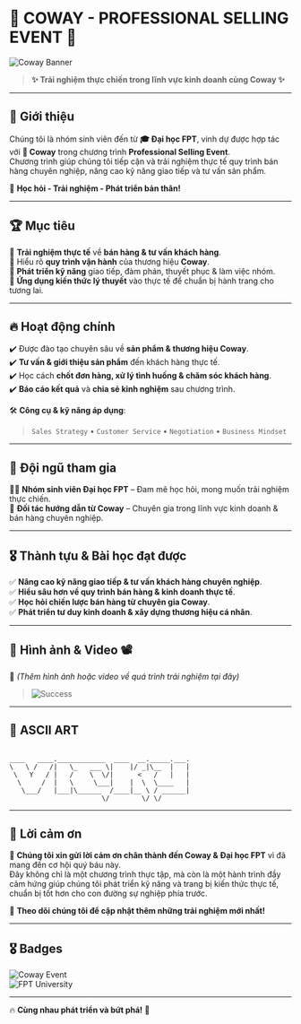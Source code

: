 # 🎯 COWAY - PROFESSIONAL SELLING EVENT 🚀  
![Coway Banner](https://media.giphy.com/media/3o7abKhOpu0NwenH3O/giphy.gif)  

> **✨ Trải nghiệm thực chiến trong lĩnh vực kinh doanh cùng Coway ✨**  

---

## 📌 Giới thiệu  
Chúng tôi là nhóm sinh viên đến từ **🎓 Đại học FPT**, vinh dự được hợp tác với **🌟 Coway** trong chương trình **Professional Selling Event**.  
Chương trình giúp chúng tôi tiếp cận và trải nghiệm thực tế quy trình bán hàng chuyên nghiệp, nâng cao kỹ năng giao tiếp và tư vấn sản phẩm.  

🚀 **Học hỏi - Trải nghiệm - Phát triển bản thân!**  

---

## 🏆 Mục tiêu  
🔹 **Trải nghiệm thực tế** về **bán hàng & tư vấn khách hàng**.  
🔹 Hiểu rõ **quy trình vận hành** của thương hiệu **Coway**.  
🔹 **Phát triển kỹ năng** giao tiếp, đàm phán, thuyết phục & làm việc nhóm.  
🔹 **Ứng dụng kiến thức lý thuyết** vào thực tế để chuẩn bị hành trang cho tương lai.  

---

## 🔥 Hoạt động chính  
✔️ Được đào tạo chuyên sâu về **sản phẩm & thương hiệu Coway**.  
✔️ **Tư vấn & giới thiệu sản phẩm** đến khách hàng thực tế.  
✔️ Học cách **chốt đơn hàng, xử lý tình huống & chăm sóc khách hàng**.  
✔️ **Báo cáo kết quả** và **chia sẻ kinh nghiệm** sau chương trình.  

🛠 **Công cụ & kỹ năng áp dụng**:  
> `Sales Strategy` • `Customer Service` • `Negotiation` • `Business Mindset`  

---

## 🤝 Đội ngũ tham gia  
👨‍🎓 **Nhóm sinh viên Đại học FPT** – Đam mê học hỏi, mong muốn trải nghiệm thực chiến.  
🏢 **Đối tác hướng dẫn từ Coway** – Chuyên gia trong lĩnh vực kinh doanh & bán hàng chuyên nghiệp.  

---

## 🎖️ Thành tựu & Bài học đạt được  
✅ **Nâng cao kỹ năng giao tiếp & tư vấn khách hàng chuyên nghiệp**.  
✅ **Hiểu sâu hơn về quy trình bán hàng & kinh doanh thực tế**.  
✅ **Học hỏi chiến lược bán hàng từ chuyên gia Coway**.  
✅ **Phát triển tư duy kinh doanh & xây dựng thương hiệu cá nhân**.  

---

## 📸 Hình ảnh & Video 📽️  
🚀 _(Thêm hình ảnh hoặc video về quá trình trải nghiệm tại đây)_  

> ![Success](https://media.giphy.com/media/26AHONQ79FdWZhAI0/giphy.gif)  

---

## 🎨 ASCII ART  
```ascii

____   ____.____________  ____  __._____.___.
\   \ /   /|   \_   ___ \|    |/ _|\__  |   |
 \   Y   / |   /    \  \/|      <   /   |   |
  \     /  |   \     \___|    |  \  \____   |
   \___/   |___|\______  /____|__ \ / ______|
                       \/        \/ \/       

```

---

## 📢 Lời cảm ơn  
💙 **Chúng tôi xin gửi lời cảm ơn chân thành đến Coway & Đại học FPT** vì đã mang đến cơ hội quý báu này.  
Đây không chỉ là một chương trình thực tập, mà còn là một hành trình đầy cảm hứng giúp chúng tôi phát triển kỹ năng và trang bị kiến thức thực tế, chuẩn bị tốt hơn cho con đường sự nghiệp phía trước.  

🚀 **Theo dõi chúng tôi để cập nhật thêm những trải nghiệm mới nhất!**  

---

## 🎖️ Badges   
![Coway Event](https://img.shields.io/badge/Coway-Professional%20Selling-blue)  
![FPT University](https://img.shields.io/badge/FPT%20University-Students-orange)  

---

🔥 **Cùng nhau phát triển và bứt phá!** 🚀  

